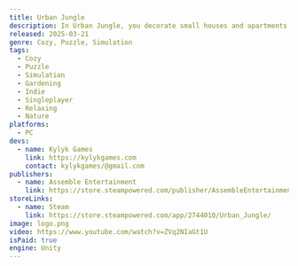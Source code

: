 ```yaml
---
title: Urban Jungle
description: In Urban Jungle, you decorate small houses and apartments with plants and transform them from concrete boxes into a green haven. Through the environment you will be able to follow the life story of our protagonist. She will grow up before your eyes, change places and grow as a person and plant lover. Will you be able to fulfil her dream of a perfect garden?
released: 2025-03-21
genre: Cozy, Puzzle, Simulation
tags:
  - Cozy
  - Puzzle
  - Simulation
  - Gardening
  - Indie
  - Singleplayer
  - Relaxing
  - Nature
platforms:
  - PC
devs:
  - name: Kylyk Games
    link: https://kylykgames.com
    contact: kylykgames/@gmail.com
publishers:
  - name: Assemble Entertainment
    link: https://store.steampowered.com/publisher/AssembleEntertainment
storeLinks:
  - name: Steam
    link: https://store.steampowered.com/app/2744010/Urban_Jungle/
image: logo.png
video: https://www.youtube.com/watch?v=ZVq2NIaGt1U
isPaid: true
engine: Unity
---
```

